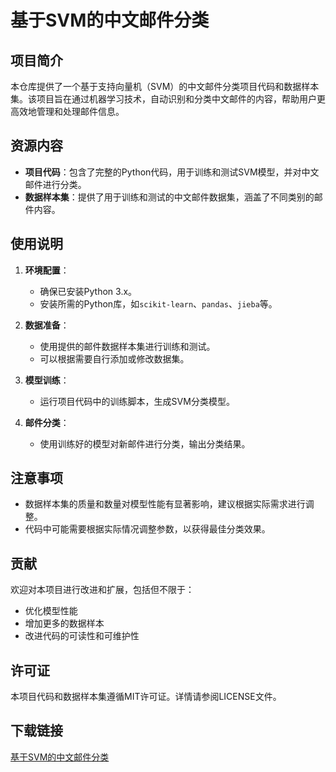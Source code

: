 # 基于SVM的中文邮件分类

## 项目简介

本仓库提供了一个基于支持向量机（SVM）的中文邮件分类项目代码和数据样本集。该项目旨在通过机器学习技术，自动识别和分类中文邮件的内容，帮助用户更高效地管理和处理邮件信息。

## 资源内容

- **项目代码**：包含了完整的Python代码，用于训练和测试SVM模型，并对中文邮件进行分类。
- **数据样本集**：提供了用于训练和测试的中文邮件数据集，涵盖了不同类别的邮件内容。

## 使用说明

1. **环境配置**：
   - 确保已安装Python 3.x。
   - 安装所需的Python库，如`scikit-learn`、`pandas`、`jieba`等。

2. **数据准备**：
   - 使用提供的邮件数据样本集进行训练和测试。
   - 可以根据需要自行添加或修改数据集。

3. **模型训练**：
   - 运行项目代码中的训练脚本，生成SVM分类模型。

4. **邮件分类**：
   - 使用训练好的模型对新邮件进行分类，输出分类结果。

## 注意事项

- 数据样本集的质量和数量对模型性能有显著影响，建议根据实际需求进行调整。
- 代码中可能需要根据实际情况调整参数，以获得最佳分类效果。

## 贡献

欢迎对本项目进行改进和扩展，包括但不限于：
- 优化模型性能
- 增加更多的数据样本
- 改进代码的可读性和可维护性

## 许可证

本项目代码和数据样本集遵循MIT许可证。详情请参阅LICENSE文件。

## 下载链接

[基于SVM的中文邮件分类](https://pan.quark.cn/s/b483f93b44cf)